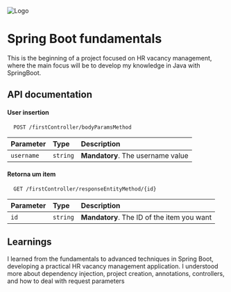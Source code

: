 
![Logo](https://upload.wikimedia.org/wikipedia/commons/thumb/4/44/Spring_Framework_Logo_2018.svg/2560px-Spring_Framework_Logo_2018.svg.png)


# Spring Boot fundamentals

This is the beginning of a project focused on HR vacancy management, where the main focus will be to develop my knowledge in Java with SpringBoot.


## API documentation

#### User insertion

```http
  POST /firstController/bodyParamsMethod
```

| Parameter   | Type       | Description                           |
| :---------- | :--------- | :---------------------------------- |
| `username` | `string` | **Mandatory**. The username value |

#### Retorna um item

```http
  GET /firstController/responseEntityMethod/{id}
```

| Parameter   | Type       | Description                                   |
| :---------- | :--------- | :------------------------------------------ |
| `id`      | `string` | **Mandatory**. The ID of the item you want |


## Learnings

I learned from the fundamentals to advanced techniques in Spring Boot, developing a practical HR vacancy management application. I understood more about dependency injection, project creation, annotations, controllers, and how to deal with request parameters

